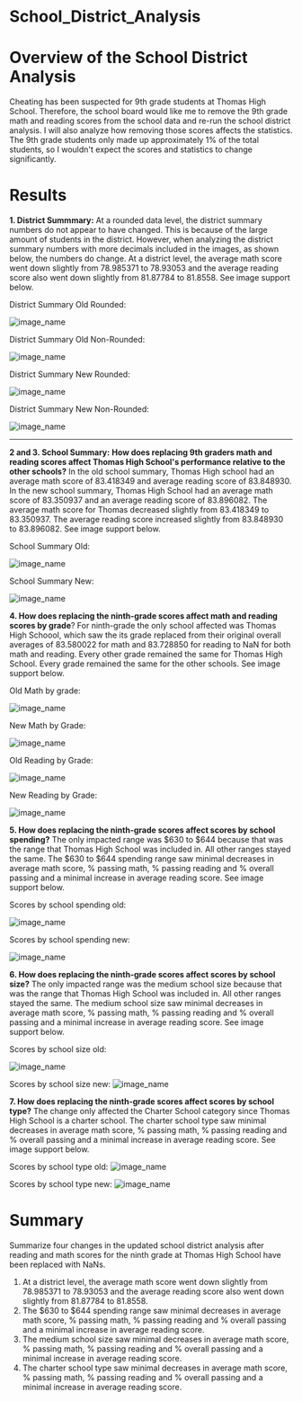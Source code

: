 # School_District_Analysis
# Overview of the School District Analysis
Cheating has been suspected for 9th grade students at Thomas High School.  Therefore, the school board would like me to remove the 9th grade math and reading scores from the school data and re-run the school district analysis.  I will also analyze how removing those scores affects the statistics.  The 9th grade students only made up approximately 1% of the total students, so I wouldn't expect the scores and statistics to change significantly.  

# Results

**1.  District Summmary:**
At a rounded data level, the district summary numbers do not appear to have changed.  This is because of the large amount of students in the district.  However, when analyzing the district summary numbers with more decimals included in the images, as shown below, the numbers do change.  At a district level, the average math score went down slightly from 78.985371 to 78.93053 and the average reading score also went down slightly from 81.87784 to 81.8558.  See image support below.

District Summary Old Rounded:

![image_name](https://github.com/jessicameyer23/School_District_Analysis/blob/main/Challenge%204%20Images/old%20district%20summary%20picture%20rounded..png)

District Summary Old Non-Rounded:

![image_name](https://github.com/jessicameyer23/School_District_Analysis/blob/main/Challenge%204%20Images/Old%20District%20Summary%20picture%20detailed.png)

District Summary New Rounded:

![image_name](https://github.com/jessicameyer23/School_District_Analysis/blob/main/Challenge%204%20Images/new%20district%20summary%20rounded.png)

District Summary New Non-Rounded:

![image_name](https://github.com/jessicameyer23/School_District_Analysis/blob/main/Challenge%204%20Images/new%20district%20summary%20detailed.png)

****
**2 and 3.  School Summary:**
**How does replacing 9th graders math and reading scores affect Thomas High School's performance relative to the other schools?**
In the old school summary, Thomas High school had an average math score of 83.418349 and average reading score of 83.848930.  In the new school summary, Thomas High School had an average math score of 83.350937 and an average reading score of 83.896082.  The average math score for Thomas decreased slightly from 83.418349 to 83.350937.  The average reading score increased slightly from 83.848930 to 83.896082.  See image support below.  


School Summary Old:

![image_name](https://github.com/jessicameyer23/School_District_Analysis/blob/main/Challenge%204%20Images/old%20school%20summary.png)

School Summary New:

![image_name](https://github.com/jessicameyer23/School_District_Analysis/blob/main/Challenge%204%20Images/new%20school%20summary.png)




**4.  How does replacing the ninth-grade scores affect math and reading scores by grade**?
For ninth-grade the only school affected was Thomas High Schoool, which saw the its grade replaced from their original overall averages of 83.580022 for math and 83.728850 for reading to NaN for both math and reading.  Every other grade remained the same for Thomas High School.  Every grade remained the same for the other schools.  See image support below.  

Old Math by grade:

![image_name](https://github.com/jessicameyer23/School_District_Analysis/blob/main/Challenge%204%20Images/old%20math%20by%20grade.png)


New Math by Grade:

![image_name](https://github.com/jessicameyer23/School_District_Analysis/blob/main/Challenge%204%20Images/new%20math%20by%20grade.png)

Old Reading by Grade:

![image_name](https://github.com/jessicameyer23/School_District_Analysis/blob/main/Challenge%204%20Images/old%20reading%20by%20grade.png)


New Reading by Grade:  

![image_name](https://github.com/jessicameyer23/School_District_Analysis/blob/main/Challenge%204%20Images/new%20reading%20by%20grade.png)


**5.  How does replacing the ninth-grade scores affect scores by school spending?**
The only impacted range was $630 to $644 because that was the range that Thomas High School was included in.  All other ranges stayed the same.  The $630 to $644 spending range saw minimal decreases in average math score, % passing math, % passing reading and % overall passing and a minimal increase in average reading score.  See image support below.

Scores by school spending old:

![image_name](https://github.com/jessicameyer23/School_District_Analysis/blob/main/Challenge%204%20Images/old%20scores%20by%20spending.png)

Scores by school spending new:

![image_name](https://github.com/jessicameyer23/School_District_Analysis/blob/main/Challenge%204%20Images/new%20scores%20by%20spending.png)







**6.  How does replacing the ninth-grade scores affect scores by school size?**
The only impacted range was the medium school size because that was the range that Thomas High School was included in.  All other ranges stayed the same.  The medium school size saw minimal decreases in average math score, % passing math, % passing reading and % overall passing and a minimal increase in average reading score.  See image support below.

Scores by school size old:

![image_name](https://github.com/jessicameyer23/School_District_Analysis/blob/main/Challenge%204%20Images/old%20scores%20by%20size.png)

Scores by school size new:
![image_name](https://github.com/jessicameyer23/School_District_Analysis/blob/main/Challenge%204%20Images/new%20scores%20by%20size.png)











**7.  How does replacing the ninth-grade scores affect scores by school type?**
The change only affected the Charter School category since Thomas High School is a charter school.  The charter school type saw minimal decreases in average math score, % passing math, % passing reading and % overall passing and a minimal increase in average reading score.  See image support below.

Scores by school type old:
![image_name](https://github.com/jessicameyer23/School_District_Analysis/blob/main/Challenge%204%20Images/old%20scores%20by%20school%20type.png)


Scores by school type new:
![image_name](https://github.com/jessicameyer23/School_District_Analysis/blob/main/Challenge%204%20Images/new%20scores%20by%20school%20type.png)






# Summary
Summarize four changes in the updated school district analysis after reading and math scores for the ninth grade at Thomas High School have been replaced with NaNs.
1.  At a district level, the average math score went down slightly from 78.985371 to 78.93053 and the average reading score also went down slightly from 81.87784 to 81.8558.
2.  The $630 to $644 spending range saw minimal decreases in average math score, % passing math, % passing reading and % overall passing and a minimal increase in average reading score.
3. The medium school size saw minimal decreases in average math score, % passing math, % passing reading and % overall passing and a minimal increase in average reading score. 
4.  The charter school type saw minimal decreases in average math score, % passing math, % passing reading and % overall passing and a minimal increase in average reading score.
